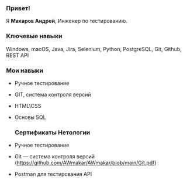 ### Привет!

Я <b>Макаров Андрей</b>, Инженер по тестированию.

### Ключевые навыки

 Windows, macOS, Java, Jira, Selenium, Python, PostgreSQL, Git, Github, REST API

 ### Мои навыки

- Ручное тестирование 
- GIT, система контроля версий
- HTML\CSS 
- Основы SQL 
  
  ### Сертификаты Нетологии

- Ручное тестирование 

- Git — система контроля версий (https://github.com/AWmakar/AWmakar/blob/main/Git.pdf)

- Postman для тестирования API 
